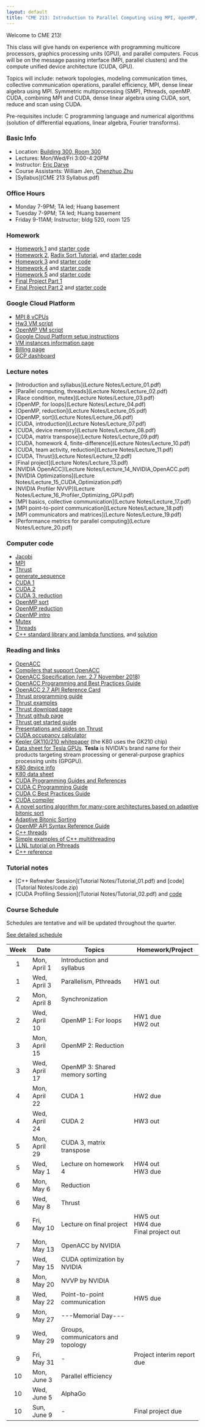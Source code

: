 ```yaml
---
layout: default
title: "CME 213: Introduction to Parallel Computing using MPI, openMP, and CUDA"
---
```


Welcome to CME 213!

This class will give hands on experience with programming multicore processors, graphics processing units (GPU), and parallel computers. Focus will be on the message passing interface (MPI, parallel clusters) and the compute unified device architecture (CUDA, GPU).  

Topics will include: network topologies, modeling communication times, collective communication operations, parallel efficiency, MPI, dense linear algebra using MPI. Symmetric multiprocessing (SMP), Pthreads, openMP. CUDA, combining MPI and CUDA, dense linear algebra using CUDA, sort, reduce and scan using CUDA.

Pre-requisites include: C programming language and numerical algorithms (solution of differential equations, linear algebra, Fourier transforms).

### Basic Info

* Location: [Building 300, Room 300](http://campus-map.stanford.edu/?id=300-300)  
* Lectures: Mon/Wed/Fri 3:00-4:20PM
* Instructor: [Eric Darve](https://me.stanford.edu/people/eric-darve)  
* Course Assistants: William Jen, [Chenzhuo Zhu](http://stanford.edu/~czhu95/)
* [Syllabus](CME 213 Syllabus.pdf)

### Office Hours

* Monday 7-9PM; TA led; Huang basement
* Tuesday 7-9PM; TA led; Huang basement
* Friday 9-11AM; Instructor; bldg 520, room 125

### Homework

* [Homework 1](Homework/hw1.pdf) and [starter code](Homework/code_hw1.zip)
* [Homework 2](Homework/hw2.pdf), [Radix Sort Tutorial](Homework/RadixSortTutorial.pdf), and [starter code](Homework/code_hw2.zip)
* [Homework 3](Homework/hw3.pdf) and [starter code](Homework/code_hw3.zip)
* [Homework 4](Homework/hw4.pdf) and [starter code](Homework/code_hw4.zip)
* [Homework 5](Homework/hw5.pdf) and [starter code](Homework/code_hw5.zip)
* [Final Project Part 1](Homework/FinalProjectPart1.pdf)
* [Final Project Part 2](Homework/FinalProjectPart2.pdf) and [starter code](Homework/code_project.zip)

### Google Cloud Platform 
* [MPI 8 vCPUs](Code/create_vm_mpi_8.sh)
* [Hw3 VM script](Code/create_vm_hw3.sh)
* [OpenMP VM script](Code/create_vm_openmp.sh)
* [Google Cloud Platform setup instructions](./gcp.html)
* [VM instances information page](https://console.cloud.google.com/compute)
* [Billing page](https://console.cloud.google.com/billing)
* [GCP dashboard](https://console.cloud.google.com/home)

### Lecture notes

* [Introduction and syllabus](Lecture Notes/Lecture_01.pdf)
* [Parallel computing, threads](Lecture Notes/Lecture_02.pdf)
* [Race condition, mutex](Lecture Notes/Lecture_03.pdf)
* [OpenMP, for loops](Lecture Notes/Lecture_04.pdf)
* [OpenMP, reduction](Lecture Notes/Lecture_05.pdf)
* [OpenMP, sort](Lecture Notes/Lecture_06.pdf)
* [CUDA, introduction](Lecture Notes/Lecture_07.pdf)
* [CUDA, device memory](Lecture Notes/Lecture_08.pdf)
* [CUDA, matrix transpose](Lecture Notes/Lecture_09.pdf)
* [CUDA, homework 4, finite-difference](Lecture Notes/Lecture_10.pdf)
* [CUDA, team activity, reduction](Lecture Notes/Lecture_11.pdf)
* [CUDA, Thrust](Lecture Notes/Lecture_12.pdf)
* [Final project](Lecture Notes/Lecture_13.pdf)
* [NVIDIA OpenACC](Lecture Notes/Lecture_14_NVIDIA_OpenACC.pdf)
* [NVIDIA Optimizations](Lecture Notes/Lecture_15_CUDA_Optimization.pdf)
* [NVIDIA Profiler NVVP](Lecture Notes/Lecture_16_Profiler_Optimizing_GPU.pdf)
* [MPI basics, collective communication](Lecture Notes/Lecture_17.pdf)
* [MPI point-to-point communication](Lecture Notes/Lecture_18.pdf)
* [MPI communicators and matrices](Lecture Notes/Lecture_19.pdf)
* [Performance metrics for parallel computing](Lecture Notes/Lecture_20.pdf)

### Computer code

* [Jacobi](Code/jacobi.zip)
* [MPI](Code/mpi.zip)
* [Thrust](Code/thrust.zip)
* [generate_sequence](Code/generate_sequence.cpp)
* [CUDA 1](Code/cuda1.zip)
* [CUDA 2](Code/cuda2.zip)
* [CUDA 3, reduction](Code/cuda3.zip)
* [OpenMP sort](Code/sort.zip)
* [OpenMP reduction](Code/omp2.zip)
* [OpenMP intro](Code/omp1.zip)
* [Mutex](Code/mutex.zip)
* [Threads](Code/pthread.zip)
* [C++ standard library and lambda functions](Code/ex1_transform.cpp), and [solution](Code/ex1_transform_solution.cpp) 

### Reading and links

* [OpenACC](https://www.openacc.org/)
* [Compilers that support OpenACC](https://www.openacc.org/tools)
* [OpenACC Specification (ver. 2.7 November 2018)](https://www.openacc.org/sites/default/files/inline-files/OpenACC.2.6.final.pdf)
* [OpenACC Programming and Best Practices Guide](http://www.openacc.org/sites/default/files/OpenACC_Programming_Guide_0.pdf)
* [OpenACC 2.7 API Reference Card](https://www.pgroup.com/lit/literature/openacc-api-guide-2.7.pdf)
* [Thrust programming guide](https://docs.nvidia.com/cuda/thrust/index.html)
* [Thrust examples](https://github.com/thrust/thrust/tree/master/examples)
* [Thrust download page](https://developer.nvidia.com/thrust)
* [Thrust github page](https://thrust.github.io/)
* [Thrust get started guide](https://github.com/thrust/thrust/wiki/Quick-Start-Guide)
* [Presentations and slides on Thrust](https://github.com/thrust/thrust/downloads)
* [CUDA occupancy calculator](Reading/CUDA_Occupancy_Calculator.xls)
* [Kepler GK110/210 whitepaper](Reading/NVIDIA_Kepler_GK110_GK210_Architecture_Whitepaper.pdf) (the K80 uses the GK210 chip)
* [Data sheet for Tesla GPUs](https://en.wikipedia.org/wiki/Nvidia_Tesla). **Tesla** is NVIDIA's brand name for their products targeting stream processing or general-purpose graphics processing units (GPGPU).
* [K80 device info](k80.md)
* [K80 data sheet](https://www.nvidia.com/content/dam/en-zz/Solutions/Data-Center/tesla-product-literature/TeslaK80-datasheet.pdf)
* [CUDA Programming Guides and References](http://docs.nvidia.com/cuda/index.html)
* [CUDA C Programming Guide](http://docs.nvidia.com/cuda/pdf/CUDA_C_Programming_Guide.pdf)
* [CUDA C Best Practices Guide](http://docs.nvidia.com/cuda/pdf/CUDA_C_Best_Practices_Guide.pdf)
* [CUDA compiler](https://docs.nvidia.com/cuda/pdf/CUDA_Compiler_Driver_NVCC.pdf)
* [A novel sorting algorithm for many-core architectures based on adaptive bitonic sort](https://ieeexplore.ieee.org/abstract/document/6267838)
* [Adaptive Bitonic Sorting](https://pdfs.semanticscholar.org/bcdf/c4e40c79547c9daf89dada4e1c23056871cb.pdf)
* [OpenMP API Syntax Reference Guide](https://www.openmp.org/wp-content/uploads/OpenMPRef-5.0-111802-web.pdf)
* [C++ threads](http://www.cplusplus.com/reference/thread/thread/)
* [Simple examples of C++ multithreading](https://www.geeksforgeeks.org/multithreading-in-cpp/)
* [LLNL tutorial on Pthreads](https://computing.llnl.gov/tutorials/pthreads/)
* [C++ reference](https://en.cppreference.com/w/cpp)

### Tutorial notes

* [C++ Refresher Session](Tutorial Notes/Tutorial_01.pdf) and [code](Tutorial Notes/code.zip)
* [CUDA Profiling Session](Tutorial Notes/Tutorial_02.pdf) and [code](Code/cuda3.zip)

### Course Schedule

Schedules are tentative and will be updated throughout the quarter.

[See detailed schedule](./schedule.html)

| Week          | Date                 | Topics                             | Homework/Project                            |
| :-----------: | -------------------- | ---------------------------------- | --------------------------                  |
| 1             | Mon, April 1         | Introduction and syllabus          |                                             |
| 1             | Wed, April 3         | Parallelism, Pthreads              | HW1 out                                     |
| 2             | Mon, April 8         | Synchronization                    |                                             |
| 2             | Wed, April 10        | OpenMP 1: For loops                | HW1 due <br> HW2 out                        |
| 3             | Mon, April 15        | OpenMP 2: Reduction                |                                             |
| 3             | Wed, April 17        | OpenMP 3: Shared memory sorting    |                                             |
| 4             | Mon, April 22        | CUDA 1                             | HW2 due                                     |
| 4             | Wed, April 24        | CUDA 2                             | HW3 out                                     |
| 5             | Mon, April 29        | CUDA 3, matrix transpose           |                                             |
| 5             | Wed, May 1           | Lecture on homework 4              | HW4 out <br> HW3 due                        |
| 6             | Mon, May 6           | Reduction                          |                                             |
| 6             | Wed, May 8           | Thrust                             |                                             |
| 6             | Fri, May 10          | Lecture on final project           | HW5 out <br> HW4 due <br> Final project out |
| 7             | Mon, May 13          | OpenACC by NVIDIA                  |                                             |
| 7             | Wed, May 15          | CUDA optimization by NVIDIA        |                                             |
| 8             | Mon, May 20          | NVVP by NVIDIA                     |                                             |
| 8             | Wed, May 22          | Point-to-point communication       | HW5 due                                     |
| 9             | Mon, May 27          | ---Memorial Day---                 |                                             |
| 9             | Wed, May 29          | Groups, communicators and topology |                                             |
| 9             | Fri, May 31          | -                                  | Project interim report due                  |
| 10            | Mon, June 3          | Parallel efficiency                |                                             |
| 10            | Wed, June 5          | AlphaGo                            |                                             |
| 10            | Sun, June 9          | -                                  | Final project due                           |
